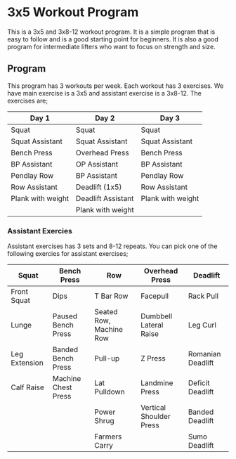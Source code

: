 # 3x5 Workout Program

This is a 3x5 and 3x8-12 workout program. It is a simple program that is easy to follow and is a good starting point for beginners. It is also a good program for intermediate lifters who want to focus on strength and size.

## Program

This program has 3 workouts per week. Each workout has 3 exercises. We have main exercise is a 3x5 and assistant exercise is a 3x8-12. The exercises are;

| Day 1             | Day 2              | Day 3             |
| ----------------- | ------------------ | ----------------- |
| Squat             | Squat              | Squat             |
| Squat Assistant   | Squat Assistant    | Squat Assistant   |
| Bench Press       | Overhead Press     | Bench Press       |
| BP Assistant      | OP Assistant       | BP Assistant      |
| Pendlay Row       | BP Assistant       | Pendlay Row       |
| Row Assistant     | Deadlift (1x5)     | Row Assistant     |
| Plank with weight | Deadlift Assistant | Plank with weight |
|                   | Plank with weight  |                   |

### Assistant Exercies

Assistant exercises has 3 sets and 8-12 repeats. You can pick one of the following exercies for assistant exercises;

| Squat         | Bench Press         | Row                     | Overhead Press          | Deadlift          |
| ------------- | ------------------- | ----------------------- | ----------------------- | ----------------- |
| Front Squat   | Dips                | T Bar Row               | Facepull                | Rack Pull         |
| Lunge         | Paused Bench Press  | Seated Row, Machine Row | Dumbbell Lateral Raise  | Leg Curl          |
| Leg Extension | Banded Bench Press  | Pull-up                 | Z Press                 | Romanian Deadlift |
| Calf Raise    | Machine Chest Press | Lat Pulldown            | Landmine Press          | Deficit Deadlift  |
|               |                     | Power Shrug             | Vertical Shoulder Press | Banded Deadlift   |
|               |                     | Farmers Carry           |                         | Sumo Deadlift     |
